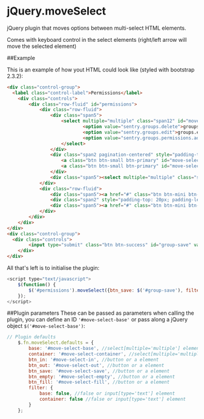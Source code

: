 jQuery.moveSelect
=================

jQuery plugin that moves options between multi-select HTML elements.

Comes with keyboard control in the select elements (right/left arrow will move the selected element)

##Example

This is an example of how yout HTML could look like (styled with bootstrap 2.3.2):
```html
<div class="control-group">
  <label class="control-label">Permissions</label>
	<div class="controls">
		<div class="row-fluid" id="permissions">
			<div class="row-fluid">
				<div class="span5">
					<select multiple="multiple" class="span12" id="move-select-base" size="8">
							<option value="sentry.groups.delete">groups.delete</option>
							<option value="sentry.groups.edit">groups.edit</option>
							<option value="sentry.groups.permissions.add">groups.add</option>
					</select>
				</div>
				<div class="span2 pagination-centered" style="padding-top: 60px;">
					<a class="btn btn-small btn-primary" id="move-select-in">>></a><br />
					<a class="btn btn-small btn-primary" id="move-select-out"><<</a>
				</div>
				<div class="span5"><select multiple="multiple" class="span12" id="move-select-container" size="8" name="permissions[]"></select></div>
			</div>
			<div class="row-fluid">
				<div class="span5"><a href="#" class="btn btn-mini btn-success" id="move-select-fill">Move all</a></div>
				<div class="span2" style="padding-top: 20px; padding-left: 15px"></div>
				<div class="span5"><a href="#" class="btn btn-mini btn-danger pull-right" id="move-select-empty">Remove all</a></div>
			</div>
		</div>
	</div>
</div>
<div class="control-group">
  <div class="controls">
		<input type="submit" class="btn btn-success" id="group-save" value="Create group" />
	</div>
</div>

```

All that's left is to initialise the plugin:
```javascript
<script type="text/javascript">
	$(function() {
		$('#permissions').moveSelect({btn_save: $('#group-save'), filter: false});
	});
</script>
```

##Plugin parameters
These can be passed as parameters when calling the plugin, you can define an ID ```'#move-select-base'``` or 
pass along a jQuery object ```$('#move-select-base')```:

```javascript
// Plugin defaults
	$.fn.moveSelect.defaults = {
		base: '#move-select-base', //select[multiple='multiple'] element
		container: '#move-select-container', //select[multiple='multiple'] element
		btn_in: '#move-select-in', //button or a element
		btn_out: '#move-select-out', //button or a element
		btn_save: '#move-select-save', //button or a element
		btn_empty: '#move-select-empty', //button or a element
		btn_fill: '#move-select-fill', //button or a element
		filter: {
			base: false, //false or input[type='text'] element
			container: false //false or input[type='text'] element
		}
	};
```
